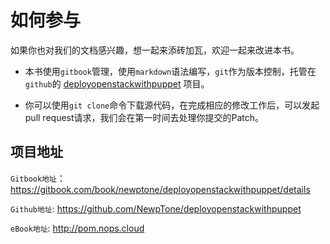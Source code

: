 # 如何参与

如果你也对我们的文档感兴趣，想一起来添砖加瓦，欢迎一起来改进本书。

- 本书使用`gitbook`管理，使用`markdown`语法编写，`git`作为版本控制，托管在`github`的 [deployopenstackwithpuppet](https://github.com/NewpTone/deployopenstackwithpuppet) 项目。

- 你可以使用`git clone`命令下载源代码，在完成相应的修改工作后，可以发起pull request请求，我们会在第一时间去处理你提交的Patch。

## 项目地址
 `Gitbook地址`：https://gitbook.com/book/newptone/deployopenstackwithpuppet/details
 
 `Github地址`: https://github.com/NewpTone/deployopenstackwithpuppet
 
 `eBook地址`: http://pom.nops.cloud

